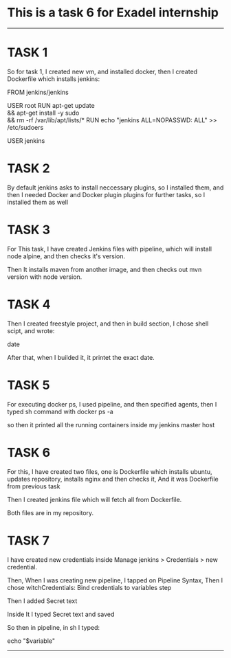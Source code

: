 <h1><b>This is a task 6 for Exadel internship</h1></b>

<hr>

<h1>TASK 1</h1>

So for task 1, I created new vm, and installed docker, then I created Dockerfile which installs jenkins:

FROM jenkins/jenkins
 
USER root
RUN apt-get update \
      && apt-get install -y sudo \
      && rm -rf /var/lib/apt/lists/*
RUN echo "jenkins ALL=NOPASSWD: ALL" >> /etc/sudoers
 
USER jenkins

<h1>TASK 2</h1>

By default jenkins asks to install neccessary plugins, so I installed them, and then I needed Docker and Docker plugin plugins for further tasks, so I installed them as well

<h1>TASK 3</h1>

For This task, I have created Jenkins files with pipeline, which will install node alpine, and then checks it's version.

Then It installs maven from another image, and then checks out mvn version with node version.

<h1>TASK 4</h1>

Then I created freestyle project, and then in build section, I chose shell scipt, and wrote:

date

After that, when I builded it, it printet the exact date.

<h1>TASK 5</h1>

For executing docker ps, I used pipeline, and then specified agents, then I typed sh command with docker ps -a

so then it printed all the running containers inside my jenkins master host

<h1>TASK 6</h1>

For this, I have created two files, one is Dockerfile which installs ubuntu, updates repository, installs nginx and then checks it, And it was Dockerfile from previous task

Then I created jenkins file which will fetch all from Dockerfile. 

Both files are in my repository.

<h1>TASK 7</h1>

I have created new credentials inside Manage jenkins > Credentials > new credential.

Then, When I was creating new pipeline, I tapped on Pipeline Syntax, Then I chose witchCredentials: Bind credentials to variables step

Then I added Secret text

Inside It I typed Secret text and saved

So then in pipeline, in sh I typed:

echo "$variable"

<hr>

